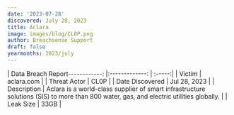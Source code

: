 ```yaml
---
date: '2023-07-28'
discovered: July 28, 2023
title: Aclara
image: images/blog/CL0P.png
author: Breachsense Support
draft: false
yearmonths: 2023/july
---
```


| Data Breach Report------------:     |:-------------:    | :-----:|
| Victim      | aclara.com      | 
| Threat Actor      | CL0P      | 
| Date Discovered      | Jul 28, 2023      | 
| Description      | Aclara is a world-class supplier of smart infrastructure solutions (SIS) to more than 800 water, gas, and electric utilities globally.      | 
| Leak Size      | 33GB      | 

